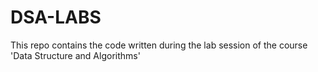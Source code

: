 # DSA-LABS
This repo contains the code written during the lab session of the course 'Data Structure and Algorithms'
